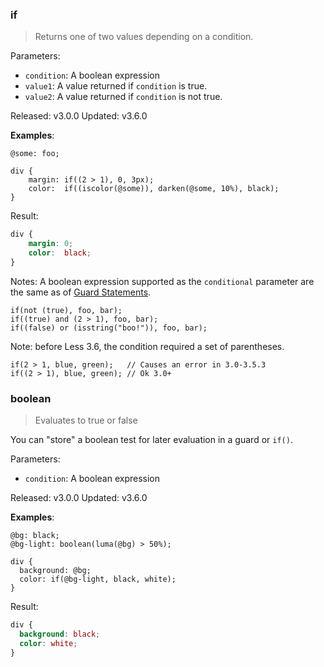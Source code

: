 ### if

> Returns one of two values depending on a condition.

Parameters:

* `condition`: A boolean expression
* `value1`: A value returned if `condition` is true.
* `value2`: A value returned if `condition` is not true.

Released: v3.0.0
Updated: v3.6.0

**Examples**:
```less
@some: foo;

div {
    margin: if((2 > 1), 0, 3px);
    color:  if((iscolor(@some)), darken(@some, 10%), black);
}
```
Result:
```css
div {
    margin: 0;
    color:  black;
}
```

Notes: A boolean expression supported as the `conditional` parameter are the same as of [Guard Statements](/features/#mixins-feature-mixin-guards-feature).
```less
if(not (true), foo, bar);
if((true) and (2 > 1), foo, bar);
if((false) or (isstring("boo!")), foo, bar);
```
Note: before Less 3.6, the condition required a set of parentheses.
```less
if(2 > 1, blue, green);   // Causes an error in 3.0-3.5.3
if((2 > 1), blue, green); // Ok 3.0+
```

### boolean

> Evaluates to true or false

You can "store" a boolean test for later evaluation in a guard or `if()`.

Parameters:

* `condition`: A boolean expression

Released: v3.0.0
Updated: v3.6.0

**Examples**:
```less
@bg: black;
@bg-light: boolean(luma(@bg) > 50%);

div {
  background: @bg; 
  color: if(@bg-light, black, white);
}
```
Result:
```css
div {
  background: black;
  color: white;
}
```

